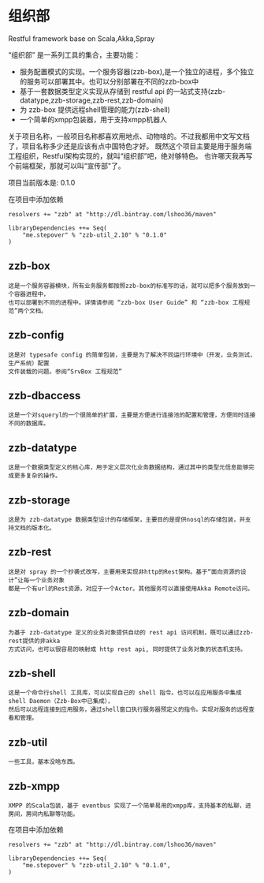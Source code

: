 组织部
===

Restful framework base on Scala,Akka,Spray

“组织部” 是一系列工具的集合，主要功能：

* 服务配置模式的实现。一个服务容器(zzb-box),是一个独立的进程，多个独立的服务可以部署其中。也可以分别部署在不同的zzb-box中
* 基于一套数据类型定义实现从存储到 restful api 的一站式支持(zzb-datatype,zzb-storage,zzb-rest,zzb-domain)
* 为 zzb-box 提供远程shell管理的能力(zzb-shell)
* 一个简单的xmpp包装器，用于支持xmpp机器人

关于项目名称，一般项目名称都喜欢用地点、动物啥的。不过我都用中文写文档了，项目名称多少还是应该有点中国特色才好。
既然这个项目主要是用于服务端工程组织，Restful架构实现的，就叫“组织部”吧，绝对够特色。
也许哪天我再写个前端框架，那就可以叫“宣传部"了。

项目当前版本是: 0.1.0

在项目中添加依赖

    resolvers += "zzb" at "http://dl.bintray.com/lshoo36/maven"

    libraryDependencies ++= Seq(
        "me.stepover" % "zzb-util_2.10" % "0.1.0"
    )

zzb-box
-------
    这是一个服务容器模块，所有业务服务都按照zzb-box的标准写的话，就可以把多个服务放到一个容器进程中，
    也可以部署到不同的进程中。详情请参阅 “zzb-box User Guide” 和 “zzb-box 工程规范”两个文档。

zzb-config
-----------
    这是对 typesafe config 的简单包装，主要是为了解决不同运行环境中（开发，业务测试，生产系统）配置
    文件装载的问题。参阅“SrvBox 工程规范”

zzb-dbaccess
------------
    这是一个对squeryl的一个很简单的扩展，主要是方便进行连接池的配置和管理，方便同时连接不同的数据库。

zzb-datatype
------------
    这是一个数据类型定义的核心库，用于定义层次化业务数据结构，通过其中的类型元信息能够完成更多复杂的操作。

zzb-storage
-----------
    这是为 zzb-datatype 数据类型设计的存储框架，主要目的是提供nosql的存储包装，并支持文档的版本化。

zzb-rest
--------
    这是对 spray 的一个抄袭式改写，主要用来实现非http的Rest架构。基于“面向资源的设计”让每一个业务对象
    都是一个有url的Rest资源，对应于一个Actor。其他服务可以直接使用Akka Remote访问。

zzb-domain
----------
    为基于 zzb-datatype 定义的业务对象提供自动的 rest api 访问机制，既可以通过zzb-rest提供的非akka
    方式访问，也可以很容易的映射成 http rest api, 同时提供了业务对象的状态机支持。

zzb-shell
---------
    这是一个命令行shell 工具库，可以实现自己的 shell 指令。也可以在应用服务中集成 shell Daemon（Zzb-Box中已集成），
    然后可以远程连接到应用服务，通过shell窗口执行服务器预定义的指令。实现对服务的远程查看和管理。

zzb-util
--------
    一些工具，基本没啥东西。

zzb-xmpp
--------
    XMPP 的Scala包装，基于 eventbus 实现了一个简单易用的xmpp库，支持基本的私聊，进房间，房间内私聊等功能。

在项目中添加依赖

    resolvers += "zzb" at "http://dl.bintray.com/lshoo36/maven"

    libraryDependencies ++= Seq(
        "me.stepover" % "zzb-util_2.10" % "0.1.0",
    )
